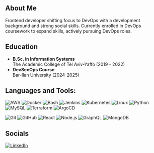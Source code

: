 ## About Me
Frontend developer shifting focus to DevOps with a development background and strong social skills. Currently enrolled
in DevOps coursework to expand skills, actively pursuing DevOps roles.

## Education
- **B.Sc. in Information Systems**  
  The Academic College of Tel Aviv-Yaffo (2019 - 2022)
- **DevSecOps Course**  
  Bar-Ilan University (2024-2025)

## Languages and Tools:
![AWS](https://upload.wikimedia.org/wikipedia/commons/9/93/Amazon_Web_Services_Logo.svg)
![Docker](https://upload.wikimedia.org/wikipedia/commons/3/39/Docker_logo.png)
![Bash](https://upload.wikimedia.org/wikipedia/commons/9/9d/Bash_Logo.svg)
![Jenkins](https://upload.wikimedia.org/wikipedia/commons/e/e9/Jenkins_logo.svg)
![Kubernetes](https://upload.wikimedia.org/wikipedia/commons/3/39/Kubernetes_logo.svg)
![Linux](https://upload.wikimedia.org/wikipedia/commons/3/35/Tux.svg)
![Python](https://upload.wikimedia.org/wikipedia/commons/c/c3/Python-logo-notext.svg)
![MySQL](https://upload.wikimedia.org/wikipedia/commons/8/8c/MySQL_logo.svg)
![Terraform](https://upload.wikimedia.org/wikipedia/commons/0/02/Terraform_Logo.png)
![ArgoCD](https://argo-cd.readthedocs.io/en/stable/img/argocd-logo.png)

![Git](https://upload.wikimedia.org/wikipedia/commons/4/4f/Git_icon.svg)
![GitHub](https://upload.wikimedia.org/wikipedia/commons/9/91/Octicons-mark-github.svg)
![React](https://upload.wikimedia.org/wikipedia/commons/a/a7/React-icon.svg)
![Node.js](https://upload.wikimedia.org/wikipedia/commons/6/6c/Node.js_logo.svg)
![GraphQL](https://upload.wikimedia.org/wikipedia/commons/8/8f/GraphQL_Logo.svg)
![MongoDB](https://upload.wikimedia.org/wikipedia/commons/4/4c/Mongodb_logo.svg)

## Socials
[![LinkedIn](https://upload.wikimedia.org/wikipedia/commons/0/01/LinkedIn_Logo_2013.png)](https://www.linkedin.com/in/raz-sherf/)
